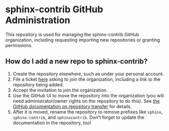 # sphinx-contrib GitHub Administration

This repository is used for managing the sphinx-contrib GitHub organization, including requesting importing new repositories or granting permissions.

## How do I add a new repo to sphinx-contrib?

1. Create the repository elsewhere, such as under your personal account.
2. File a ticket [here](https://github.com/sphinx-contrib/github-administration/issues) asking to join the organization, including a link to the repository being added.
3. Accept the invitation to join the organization.
4. Use the GitHub UI to move the repository into the organization (you will need administrator/owner rights on the repository to do this). See [the GitHub documentation on repository transfer](https://help.github.com/en/github/administering-a-repository/transferring-a-repository) for details.
5. After it is moved, rename the repository to remove prefixes like `sphinx`, `sphinx-contrib`, and `sphinxcontrib`. Don't forget to update the documentation in the repository, too!
